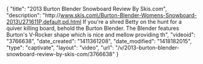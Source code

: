{
    "title": "2013 Burton Blender Snowboard Review By Skis.com",
    "description": "http:\/\/www.skis.com\/Burton-Blender-Womens-Snowboard-2013\/271611P,default,pd.html  If you're a shred Betty on the hunt for a quiver killing board, behold the Burton Blender. The Blender features Burton's V-Rocker shape which is nice and mellow providing th",
    "videoid": "3766638",
    "date_created": "1411361208",
    "date_modified": "1418182015",
    "type": "captivate",
    "layout": "video",
    "url": "\/v\/2013-burton-blender-snowboard-review-by-skis-com\/3766638"
}